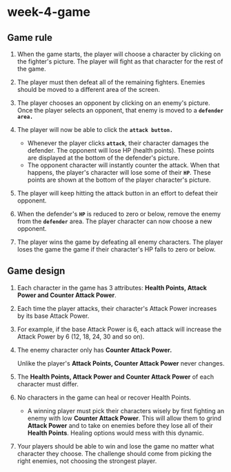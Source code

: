 # week-4-game

## Game rule
1. When the game starts, the player will choose a character by clicking on the fighter's picture. The player will fight as that character for the rest of the game.
2. The player must then defeat all of the remaining fighters. Enemies should be moved to a different area of the screen.
3. The player chooses an opponent by clicking on an enemy's picture.
Once the player selects an opponent, that enemy is moved to a  **`defender area.`**

4. The player will now be able to click the **`attack button.`**


    - Whenever the player clicks **`attack`**, their character damages the defender. The opponent will lose HP (health points). These points are displayed at the bottom of the defender's picture. 
    - The opponent character will instantly counter the attack. When that happens, the player's character will lose some of their **`HP`**. These points are shown at the bottom of the player character's picture.





5. The player will keep hitting the attack button in an effort to defeat their opponent.



6. When the defender's **`HP`** is reduced to zero or below, remove the enemy from the **`defender`** area. The player character can now choose a new opponent.



7. The player wins the game by defeating all enemy characters. The player loses the game the game if their character's HP falls to zero or below.

## Game design
1. Each character in the game has 3 attributes: **Health Points, Attack Power and Counter Attack Power**.

2. Each time the player attacks, their character's Attack Power increases by its base Attack Power. 


3. For example, if the base Attack Power is 6, each attack will increase the Attack Power by 6 (12, 18, 24, 30 and so on).



4. The enemy character only has **Counter Attack Power.** 


    Unlike the player's **Attack Points, Counter Attack Power** never changes.


5. The **Health Points, Attack Power and Counter Attack Power** of each character must differ.

6. No characters in the game can heal or recover Health Points. 


    - A winning player must pick their characters wisely by first fighting an enemy with low **Counter Attack Power**. This will allow them to grind **Attack Power** and to take on enemies before they lose all of their **Health Points**. Healing options would mess with this dynamic.


7. Your players should be able to win and lose the game no matter what character they choose. The challenge should come from picking the right enemies, not choosing the strongest player.



